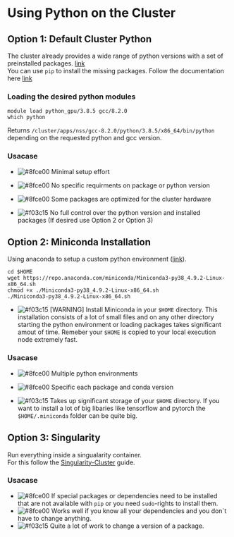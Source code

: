 # Using Python on the Cluster

## Option 1: Default Cluster Python
The cluster already provides a wide range of python versions with a set of preinstalled packages. [link](https://scicomp.ethz.ch/wiki/Python_on_Euler)  
You can use `pip` to install the missing packages. 
Follow the documentation here [link](https://scicomp.ethz.ch/wiki/Python)

### Loading the desired python modules
```shell
module load python_gpu/3.8.5 gcc/8.2.0
which python
```
Returns `/cluster/apps/nss/gcc-8.2.0/python/3.8.5/x86_64/bin/python` depending on the requested python and gcc version.


### Usacase

- ![#8fce00](https://via.placeholder.com/15/8fce00/000000?text=+) Minimal setup effort

- ![#8fce00](https://via.placeholder.com/15/8fce00/000000?text=+) No specific requirments on package or python version
 - ![#8fce00](https://via.placeholder.com/15/8fce00/000000?text=+) Some packages are optimized for the cluster hardware 
- ![#f03c15](https://via.placeholder.com/15/f03c15/000000?text=+) No full control over the python version and installed packages (If desired use Option 2 or Option 3)  


## Option 2: Miniconda Installation

Using anaconda to setup a custom python environment ([link](https://docs.conda.io/en/latest/miniconda.html)).

```shell
cd $HOME
wget https://repo.anaconda.com/miniconda/Miniconda3-py38_4.9.2-Linux-x86_64.sh
chmod +x ./Miniconda3-py38_4.9.2-Linux-x86_64.sh
./Miniconda3-py38_4.9.2-Linux-x86_64.sh
```

- ![#f03c15](https://via.placeholder.com/15/f03c15/000000?text=+) [WARNING] Install Miniconda in your `$HOME` directory. This installation consists of a lot of small files and on any other directory starting the python environment or loading packages takes significant amout of time. Remeber your `$HOME` is copied to your local execution node extremely fast.

### Usacase

- ![#8fce00](https://via.placeholder.com/15/8fce00/000000?text=+) Multiple python environments

- ![#8fce00](https://via.placeholder.com/15/8fce00/000000?text=+) Specific each package and conda version
 
- ![#f03c15](https://via.placeholder.com/15/f03c15/000000?text=+) Takes up significant storage of your `$HOME` directory. If you want to install a lot of big libaries like tensorflow and pytorch the `$HOME/.miniconda` folder can be quite big.  


## Option 3: Singularity
Run everything inside a singualarity container.  
For this follow the [Singularity-Cluster](./workflows/singularity-cluster) guide.

### Usacase
- ![#8fce00](https://via.placeholder.com/15/8fce00/000000?text=+) If special packages or dependencies need to be installed that are not available with `pip` or you need `sudo`-rights to install them. 
- ![#8fce00](https://via.placeholder.com/15/8fce00/000000?text=+) Works well if you know all your dependencies and you don`t have to change anything.
- ![#f03c15](https://via.placeholder.com/15/f03c15/000000?text=+) Quite a lot of work to change a version of a package. 